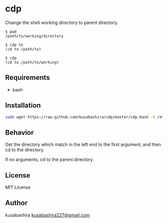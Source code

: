 cdp
===

Change the shell working directory to parent directory.

```
$ pwd
/path/to/working/directory

$ cdp to
(cd to /path/to)

$ cdp
(cd to /path/to/working)
```

Requirements
------------

- bash

Installation
------------

```sh
sudo wget https://raw.github.com/kusabashira/cdp/master/cdp.bash -O /etc/bash_completion.d/cdp.bash
```

Behavior
---------

Get the directory which match in the left end to the first argument,
and then cd to the directory.

If no arguments, cd to the parent directory.

License
-------

MIT License

Author
------

kusabashira <kusabashira227@gmail.com>
